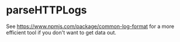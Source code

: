 # parseHTTPLogs

See https://www.npmjs.com/package/common-log-format for a more efficient tool if you don't want to get data out.